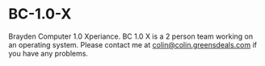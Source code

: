 # BC-1.0-X
Brayden Computer 1.0 Xperiance. BC 1.0 X is a 2 person team working on an operating system. Please contact me at colin@colin.greensdeals.com if you have any problems.
